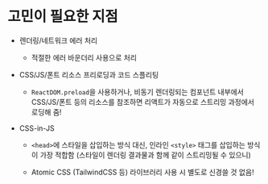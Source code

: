 ---
---

# 고민이 필요한 지점

<v-clicks>

- 렌더링/네트워크 에러 처리

  - 적절한 에러 바운더리 사용으로 처리

- CSS/JS/폰트 리소스 프리로딩과 코드 스플리팅

  - `ReactDOM.preload`을 사용하거나, 비동기 렌더링되는 컴포넌트 내부에서 CSS/JS/폰트 등의 리소스를 참조하면 리액트가 자동으로 스트리밍 과정에서 로딩해 줌!

- CSS-in-JS

  - `<head>`에 스타일을 삽입하는 방식 대신, 인라인 `<style>` 태그를 삽입하는 방식이 가장 적합함
  (스타일이 렌더링 결과물과 함께 같이 스트리밍될 수 있으니)

  - Atomic CSS (TailwindCSS 등) 라이브러리 사용 시 별도로 신경쓸 것 없음!

</v-clicks>

<!--
스트리밍 SSR을 실제로 도입하기 위해선 몇 가지 고민해야 할 지점들이 존재하는데요,

먼저 렌더링과 네트워크 요청 과정에서 발생하는 에러를 처리하는 방법인데,
이는 적절한 에러 바운더리의 사용으로 처리하는 것이 가장 바람직한 방법입니다.

또한 퍼포먼스를 위해 CSS나 JS, 폰트 등의 리소스를 프리로딩하거나 코드 스플리팅을
진행하고 싶은 경우도 있을 텐데요, 스트리밍 SSR이 최초에 출시되었을 때에는 이 부분에
어려움이 있었으나, 현재는 ReactDOM.preload 등의 API를 사용하거나, 비동기 렌더링되는
컴포넌트 내부에서 각종 리소스를 참조하면 리액트가 자동으로 스트리밍 과정에서 로딩해 주도록
각종 개선 사항이 실험 버전에 들어가 있는 상태입니다.

styled-components나 Stitches 등의 CSS-in-JS 솔루션을 사용하시는 분들도 많을 텐데요,
CSS-in-JS의 경우 일반적으로 head 안에 스타일을 삽입하는 방식으로 구현되나,
이 대신 인라인 스타일 태그를 삽입하는 방식이 스타일을 렌더링 결과물과 함께 같이
스트리밍해 보낼 수 있다는 점에서 가장 적합합니다. 다만 해당 방식을 지원하는
CSS-in-JS 라이브러리가 무엇이 있는지는 미처 조사해보지 못해 알려드리기는 힘들 것 같네요.
사실 저는 꽤 오랜 기간 동안 TailwindCSS 등의 Atomic CSS 라이브러리만 사용해 왔었는데,
이 경우에는 별도로 신경쓸 것이 없다 보니 잘 찾아보지 않은 경향이 있습니다!
만약 CSS-in-JS 라이브러리를 스트리밍 SSR과 함께 사용하시길 희망하시는 분이 계신다면,
실제로 적용하기 전에 해당 라이브러리가 스트리밍 SSR을 지원하는지 꼭 살펴보시길 권장드립니다.
-->
